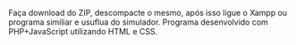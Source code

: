 Faça download do ZIP, descompacte o mesmo, após isso ligue o Xampp ou programa similiar e usuflua do simulador.
Programa desenvolvido com PHP+JavaScript utilizando HTML e CSS.
